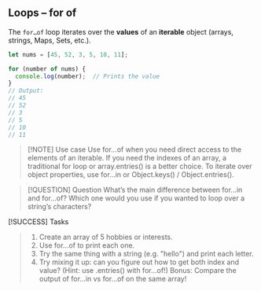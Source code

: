 ## Loops – for of

The `for…of` loop iterates over the **values** of an **iterable** object (arrays, strings, Maps, Sets, etc.).

```js
let nums = [45, 52, 3, 5, 10, 11];

for (number of nums) {
  console.log(number);  // Prints the value
}
// Output:
// 45
// 52
// 3
// 5
// 10
// 11
```
> [!NOTE] Use case
> Use for…of when you need direct access to the elements of an iterable.
> If you need the indexes of an array, a traditional for loop or array.entries() is a better choice.
> To iterate over object properties, use for…in or Object.keys() / Object.entries().

> [!QUESTION] Question
>What’s the main difference between for...in and for...of?
>Which one would you use if you wanted to loop over a string’s characters?

[!SUCCESS] Tasks

>1. Create an array of 5 hobbies or interests.
>2. Use for...of to print each one.
>3. Try the same thing with a string (e.g. "hello") and print each letter.
>4. Try mixing it up: can you figure out how to get both index and value? (Hint: use .entries() with for...of!)
>Bonus: Compare the output of for...in vs for...of on the same array!